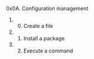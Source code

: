 0x0A. Configuration management

1. 0. Create a file
2. 1. Install a package
3. 2. Execute a command
